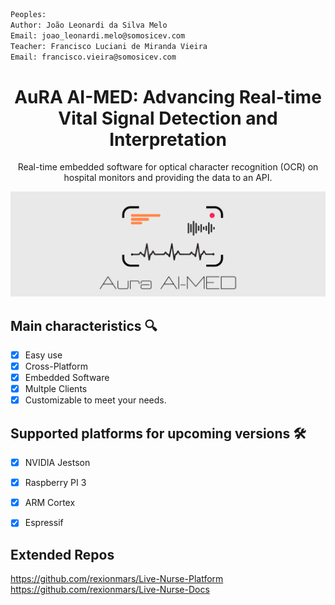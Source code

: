 ```sh
Peoples:
Author: João Leonardi da Silva Melo
Email: joao_leonardi.melo@somosicev.com
Teacher: Francisco Luciani de Miranda Vieira
Email: francisco.vieira@somosicev.com
```

<div align=center>
  <h1 align=center>AuRA AI-MED: Advancing Real-time Vital Signal Detection and Interpretation</h1>
  <p align=center>Real-time embedded software for optical character recognition (OCR) on hospital monitors and providing the data to an API.</p>
</div>
<img src="images/aura.jpg" alt="Snake logo">
<!--
## OCR Basic Archtecture
<img src="thumbnail-git/ocr.png" alt="Snake logo">

## Basic Multithread Archtecture
<img src="images/arch.png" alt="Snake logo">

## Basic Archtecture API
<img src="images/api.png" alt="Snake logo">
This software is in the early stages of development and currently does not have any documentation or demonstration of its usage. Please stay tuned for more information as the project progresses.


## Keras OCR
<br>Check the results at: https://github.com/rexionmars/liver-heart/tree/master/xresults

<img src="images/keras.jpg" alt="Snake logo">

## Embedded Platform
<img src="images/platform.png" alt="Snake logo">
-->

## Main characteristics 🔍
- [x] Easy use
- [X] Cross-Platform
- [X] Embedded Software
- [x] Multple Clients
- [x] Customizable to meet your needs.
## Supported platforms for upcoming versions 🛠
- [x] NVIDIA Jestson
- [x] Raspberry PI 3
- [x] ARM Cortex
- [x] Espressif


## Extended Repos
https://github.com/rexionmars/Live-Nurse-Platform
https://github.com/rexionmars/Live-Nurse-Docs

